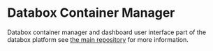
# Databox Container Manager

Databox container manager and dashboard user interface part of the databox platform 
see [the main repository](https://github.com/me-box/databox) for more information.


